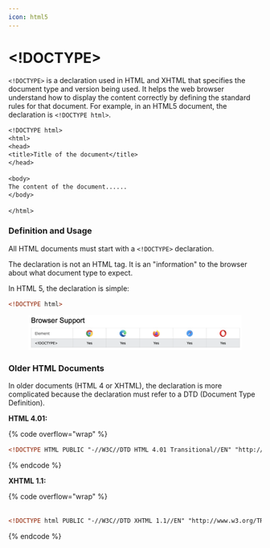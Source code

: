 ```yaml
---
icon: html5
---
```


# \<!DOCTYPE>

`<!DOCTYPE>` is a declaration used in HTML and XHTML that specifies the document type and version being used. It helps the web browser understand how to display the content correctly by defining the standard rules for that document. For example, in an HTML5 document, the declaration is `<!DOCTYPE html>`.



```
<!DOCTYPE html>
<html>
<head>
<title>Title of the document</title>
</head>

<body>
The content of the document......
</body>

</html>
```

### Definition and Usage

All HTML documents must start with a `<!DOCTYPE>` declaration.

The declaration is not an HTML tag. It is an "information" to the browser about what document type to expect.

In HTML 5, the declaration is simple:

```html
<!DOCTYPE html>
```

<figure><img src="../.gitbook/assets/image (2) (1) (1) (1) (1).png" alt=""><figcaption></figcaption></figure>

### Older HTML Documents

In older documents (HTML 4 or XHTML), the declaration is more complicated because the declaration must refer to a DTD (Document Type Definition).

**HTML 4.01:**

{% code overflow="wrap" %}
```html
<!DOCTYPE HTML PUBLIC "-//W3C//DTD HTML 4.01 Transitional//EN" "http://www.w3.org/TR/html4/loose.dtd">
```
{% endcode %}

**XHTML 1.1:**

{% code overflow="wrap" %}
```html

<!DOCTYPE html PUBLIC "-//W3C//DTD XHTML 1.1//EN" "http://www.w3.org/TR/xhtml11/DTD/xhtml11.dtd">tn
```
{% endcode %}

